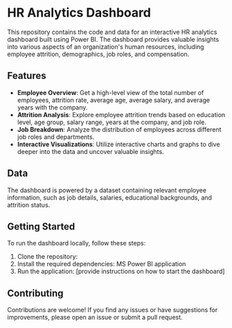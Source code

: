 # HR Analytics Dashboard

This repository contains the code and data for an interactive HR analytics dashboard built using Power BI. The dashboard provides valuable insights into various aspects of an organization's human resources, including employee attrition, demographics, job roles, and compensation.

## Features

- **Employee Overview**: Get a high-level view of the total number of employees, attrition rate, average age, average salary, and average years with the company.
- **Attrition Analysis**: Explore employee attrition trends based on education level, age group, salary range, years at the company, and job role.
- **Job Breakdown**: Analyze the distribution of employees across different job roles and departments.
- **Interactive Visualizations**: Utilize interactive charts and graphs to dive deeper into the data and uncover valuable insights.

## Data

The dashboard is powered by a dataset containing relevant employee information, such as job details, salaries, educational backgrounds, and attrition status.

## Getting Started

To run the dashboard locally, follow these steps:

1. Clone the repository:
2. Install the required dependencies: MS Power BI application
3. Run the application: [provide instructions on how to start the dashboard]

## Contributing

Contributions are welcome! If you find any issues or have suggestions for improvements, please open an issue or submit a pull request.

